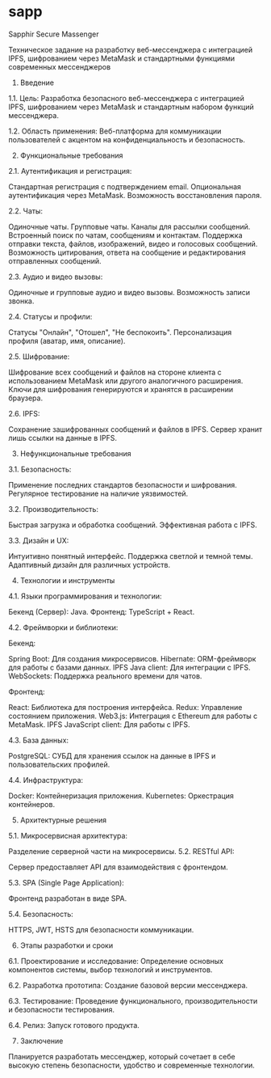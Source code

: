 # sapp
Sapphir Secure Massenger

Техническое задание на разработку веб-мессенджера с интеграцией IPFS, шифрованием через MetaMask и стандартными функциями современных мессенджеров

1. Введение

1.1. Цель:
Разработка безопасного веб-мессенджера с интеграцией IPFS, шифрованием через MetaMask и стандартным набором функций мессенджера.

1.2. Область применения:
Веб-платформа для коммуникации пользователей с акцентом на конфиденциальность и безопасность.

2. Функциональные требования

2.1. Аутентификация и регистрация:

Стандартная регистрация с подтверждением email.
Опциональная аутентификация через MetaMask.
Возможность восстановления пароля.

2.2. Чаты:

Одиночные чаты.
Групповые чаты.
Каналы для рассылки сообщений.
Встроенный поиск по чатам, сообщениям и контактам.
Поддержка отправки текста, файлов, изображений, видео и голосовых сообщений.
Возможность цитирования, ответа на сообщение и редактирования отправленных сообщений.

2.3. Аудио и видео вызовы:

Одиночные и групповые аудио и видео вызовы.
Возможность записи звонка.

2.4. Статусы и профили:

Статусы "Онлайн", "Отошел", "Не беспокоить".
Персонализация профиля (аватар, имя, описание).

2.5. Шифрование:

Шифрование всех сообщений и файлов на стороне клиента с использованием MetaMask или другого аналогичного расширения.
Ключи для шифрования генерируются и хранятся в расширении браузера.

2.6. IPFS:

Сохранение зашифрованных сообщений и файлов в IPFS.
Сервер хранит лишь ссылки на данные в IPFS.

3. Нефункциональные требования

3.1. Безопасность:

Применение последних стандартов безопасности и шифрования.
Регулярное тестирование на наличие уязвимостей.

3.2. Производительность:

Быстрая загрузка и обработка сообщений.
Эффективная работа с IPFS.

3.3. Дизайн и UX:

Интуитивно понятный интерфейс.
Поддержка светлой и темной темы.
Адаптивный дизайн для различных устройств.

4. Технологии и инструменты

4.1. Языки программирования и технологии:

Бекенд (Сервер): Java.
Фронтенд: TypeScript + React.

4.2. Фреймворки и библиотеки:

Бекенд:

Spring Boot: Для создания микросервисов.
Hibernate: ORM-фреймворк для работы с базами данных.
IPFS Java client: Для интеграции с IPFS.
WebSockets: Поддержка реального времени для чатов.

Фронтенд:

React: Библиотека для построения интерфейса.
Redux: Управление состоянием приложения.
Web3.js: Интеграция с Ethereum для работы с MetaMask.
IPFS JavaScript client: Для работы с IPFS.

4.3. База данных:

PostgreSQL: СУБД для хранения ссылок на данные в IPFS и пользовательских профилей.

4.4. Инфраструктура:

Docker: Контейнеризация приложения.
Kubernetes: Оркестрация контейнеров.

5. Архитектурные решения

5.1. Микросервисная архитектура:

Разделение серверной части на микросервисы.
5.2. RESTful API:

Сервер предоставляет API для взаимодействия с фронтендом.

5.3. SPA (Single Page Application):

Фронтенд разработан в виде SPA.

5.4. Безопасность:

HTTPS, JWT, HSTS для безопасности коммуникации.

6. Этапы разработки и сроки

6.1. Проектирование и исследование: Определение основных компонентов системы, выбор технологий и инструментов.

6.2. Разработка прототипа: Создание базовой версии мессенджера.

6.3. Тестирование: Проведение функционального, производительности и безопасности тестирования.

6.4. Релиз: Запуск готового продукта.

7. Заключение

Планируется разработать мессенджер, который сочетает в себе высокую степень безопасности, удобство и современные технологии.
